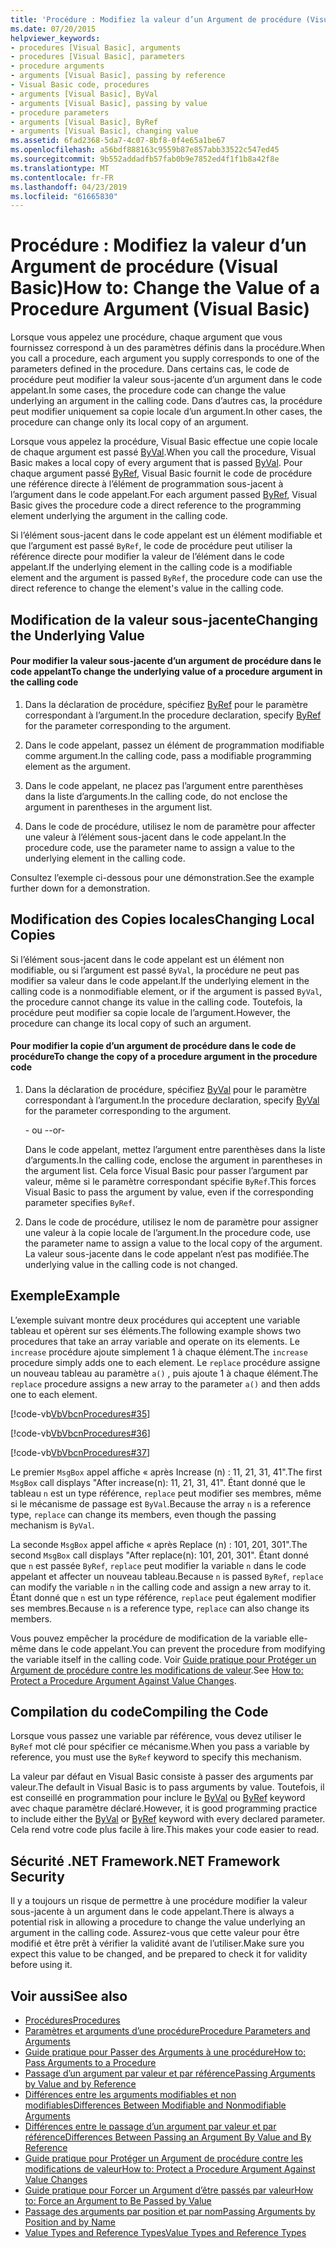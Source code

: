 ```yaml
---
title: 'Procédure : Modifiez la valeur d’un Argument de procédure (Visual Basic)'
ms.date: 07/20/2015
helpviewer_keywords:
- procedures [Visual Basic], arguments
- procedures [Visual Basic], parameters
- procedure arguments
- arguments [Visual Basic], passing by reference
- Visual Basic code, procedures
- arguments [Visual Basic], ByVal
- arguments [Visual Basic], passing by value
- procedure parameters
- arguments [Visual Basic], ByRef
- arguments [Visual Basic], changing value
ms.assetid: 6fad2368-5da7-4c07-8bf8-0f4e65a1be67
ms.openlocfilehash: a56bdf888163c9559b87e857abb33522c547ed45
ms.sourcegitcommit: 9b552addadfb57fab0b9e7852ed4f1f1b8a42f8e
ms.translationtype: MT
ms.contentlocale: fr-FR
ms.lasthandoff: 04/23/2019
ms.locfileid: "61665830"
---
```

# <a name="how-to-change-the-value-of-a-procedure-argument-visual-basic"></a><span data-ttu-id="38fed-102">Procédure : Modifiez la valeur d’un Argument de procédure (Visual Basic)</span><span class="sxs-lookup"><span data-stu-id="38fed-102">How to: Change the Value of a Procedure Argument (Visual Basic)</span></span>
<span data-ttu-id="38fed-103">Lorsque vous appelez une procédure, chaque argument que vous fournissez correspond à un des paramètres définis dans la procédure.</span><span class="sxs-lookup"><span data-stu-id="38fed-103">When you call a procedure, each argument you supply corresponds to one of the parameters defined in the procedure.</span></span> <span data-ttu-id="38fed-104">Dans certains cas, le code de procédure peut modifier la valeur sous-jacente d’un argument dans le code appelant.</span><span class="sxs-lookup"><span data-stu-id="38fed-104">In some cases, the procedure code can change the value underlying an argument in the calling code.</span></span> <span data-ttu-id="38fed-105">Dans d’autres cas, la procédure peut modifier uniquement sa copie locale d’un argument.</span><span class="sxs-lookup"><span data-stu-id="38fed-105">In other cases, the procedure can change only its local copy of an argument.</span></span>  
  
 <span data-ttu-id="38fed-106">Lorsque vous appelez la procédure, Visual Basic effectue une copie locale de chaque argument est passé [ByVal](../../../../visual-basic/language-reference/modifiers/byval.md).</span><span class="sxs-lookup"><span data-stu-id="38fed-106">When you call the procedure, Visual Basic makes a local copy of every argument that is passed [ByVal](../../../../visual-basic/language-reference/modifiers/byval.md).</span></span> <span data-ttu-id="38fed-107">Pour chaque argument passé [ByRef](../../../../visual-basic/language-reference/modifiers/byref.md), Visual Basic fournit le code de procédure une référence directe à l’élément de programmation sous-jacent à l’argument dans le code appelant.</span><span class="sxs-lookup"><span data-stu-id="38fed-107">For each argument passed [ByRef](../../../../visual-basic/language-reference/modifiers/byref.md), Visual Basic gives the procedure code a direct reference to the programming element underlying the argument in the calling code.</span></span>  
  
 <span data-ttu-id="38fed-108">Si l’élément sous-jacent dans le code appelant est un élément modifiable et que l’argument est passé `ByRef`, le code de procédure peut utiliser la référence directe pour modifier la valeur de l’élément dans le code appelant.</span><span class="sxs-lookup"><span data-stu-id="38fed-108">If the underlying element in the calling code is a modifiable element and the argument is passed `ByRef`, the procedure code can use the direct reference to change the element's value in the calling code.</span></span>  
  
## <a name="changing-the-underlying-value"></a><span data-ttu-id="38fed-109">Modification de la valeur sous-jacente</span><span class="sxs-lookup"><span data-stu-id="38fed-109">Changing the Underlying Value</span></span>  
  
#### <a name="to-change-the-underlying-value-of-a-procedure-argument-in-the-calling-code"></a><span data-ttu-id="38fed-110">Pour modifier la valeur sous-jacente d’un argument de procédure dans le code appelant</span><span class="sxs-lookup"><span data-stu-id="38fed-110">To change the underlying value of a procedure argument in the calling code</span></span>  
  
1. <span data-ttu-id="38fed-111">Dans la déclaration de procédure, spécifiez [ByRef](../../../../visual-basic/language-reference/modifiers/byref.md) pour le paramètre correspondant à l’argument.</span><span class="sxs-lookup"><span data-stu-id="38fed-111">In the procedure declaration, specify [ByRef](../../../../visual-basic/language-reference/modifiers/byref.md) for the parameter corresponding to the argument.</span></span>  
  
2. <span data-ttu-id="38fed-112">Dans le code appelant, passez un élément de programmation modifiable comme argument.</span><span class="sxs-lookup"><span data-stu-id="38fed-112">In the calling code, pass a modifiable programming element as the argument.</span></span>  
  
3. <span data-ttu-id="38fed-113">Dans le code appelant, ne placez pas l’argument entre parenthèses dans la liste d’arguments.</span><span class="sxs-lookup"><span data-stu-id="38fed-113">In the calling code, do not enclose the argument in parentheses in the argument list.</span></span>  
  
4. <span data-ttu-id="38fed-114">Dans le code de procédure, utilisez le nom de paramètre pour affecter une valeur à l’élément sous-jacent dans le code appelant.</span><span class="sxs-lookup"><span data-stu-id="38fed-114">In the procedure code, use the parameter name to assign a value to the underlying element in the calling code.</span></span>  
  
 <span data-ttu-id="38fed-115">Consultez l’exemple ci-dessous pour une démonstration.</span><span class="sxs-lookup"><span data-stu-id="38fed-115">See the example further down for a demonstration.</span></span>  
  
## <a name="changing-local-copies"></a><span data-ttu-id="38fed-116">Modification des Copies locales</span><span class="sxs-lookup"><span data-stu-id="38fed-116">Changing Local Copies</span></span>  
 <span data-ttu-id="38fed-117">Si l’élément sous-jacent dans le code appelant est un élément non modifiable, ou si l’argument est passé `ByVal`, la procédure ne peut pas modifier sa valeur dans le code appelant.</span><span class="sxs-lookup"><span data-stu-id="38fed-117">If the underlying element in the calling code is a nonmodifiable element, or if the argument is passed `ByVal`, the procedure cannot change its value in the calling code.</span></span> <span data-ttu-id="38fed-118">Toutefois, la procédure peut modifier sa copie locale de l’argument.</span><span class="sxs-lookup"><span data-stu-id="38fed-118">However, the procedure can change its local copy of such an argument.</span></span>  
  
#### <a name="to-change-the-copy-of-a-procedure-argument-in-the-procedure-code"></a><span data-ttu-id="38fed-119">Pour modifier la copie d’un argument de procédure dans le code de procédure</span><span class="sxs-lookup"><span data-stu-id="38fed-119">To change the copy of a procedure argument in the procedure code</span></span>  
  
1. <span data-ttu-id="38fed-120">Dans la déclaration de procédure, spécifiez [ByVal](../../../../visual-basic/language-reference/modifiers/byval.md) pour le paramètre correspondant à l’argument.</span><span class="sxs-lookup"><span data-stu-id="38fed-120">In the procedure declaration, specify [ByVal](../../../../visual-basic/language-reference/modifiers/byval.md) for the parameter corresponding to the argument.</span></span>  
  
     <span data-ttu-id="38fed-121">- ou -</span><span class="sxs-lookup"><span data-stu-id="38fed-121">-or-</span></span>  
  
     <span data-ttu-id="38fed-122">Dans le code appelant, mettez l’argument entre parenthèses dans la liste d’arguments.</span><span class="sxs-lookup"><span data-stu-id="38fed-122">In the calling code, enclose the argument in parentheses in the argument list.</span></span> <span data-ttu-id="38fed-123">Cela force Visual Basic pour passer l’argument par valeur, même si le paramètre correspondant spécifie `ByRef`.</span><span class="sxs-lookup"><span data-stu-id="38fed-123">This forces Visual Basic to pass the argument by value, even if the corresponding parameter specifies `ByRef`.</span></span>  
  
2. <span data-ttu-id="38fed-124">Dans le code de procédure, utilisez le nom de paramètre pour assigner une valeur à la copie locale de l’argument.</span><span class="sxs-lookup"><span data-stu-id="38fed-124">In the procedure code, use the parameter name to assign a value to the local copy of the argument.</span></span> <span data-ttu-id="38fed-125">La valeur sous-jacente dans le code appelant n’est pas modifiée.</span><span class="sxs-lookup"><span data-stu-id="38fed-125">The underlying value in the calling code is not changed.</span></span>  
  
## <a name="example"></a><span data-ttu-id="38fed-126">Exemple</span><span class="sxs-lookup"><span data-stu-id="38fed-126">Example</span></span>  
 <span data-ttu-id="38fed-127">L’exemple suivant montre deux procédures qui acceptent une variable tableau et opèrent sur ses éléments.</span><span class="sxs-lookup"><span data-stu-id="38fed-127">The following example shows two procedures that take an array variable and operate on its elements.</span></span> <span data-ttu-id="38fed-128">Le `increase` procédure ajoute simplement 1 à chaque élément.</span><span class="sxs-lookup"><span data-stu-id="38fed-128">The `increase` procedure simply adds one to each element.</span></span> <span data-ttu-id="38fed-129">Le `replace` procédure assigne un nouveau tableau au paramètre `a()` , puis ajoute 1 à chaque élément.</span><span class="sxs-lookup"><span data-stu-id="38fed-129">The `replace` procedure assigns a new array to the parameter `a()` and then adds one to each element.</span></span>  
  
 [!code-vb[VbVbcnProcedures#35](~/samples/snippets/visualbasic/VS_Snippets_VBCSharp/VbVbcnProcedures/VB/Class1.vb#35)]  
  
 [!code-vb[VbVbcnProcedures#36](~/samples/snippets/visualbasic/VS_Snippets_VBCSharp/VbVbcnProcedures/VB/Class1.vb#36)]  
  
 [!code-vb[VbVbcnProcedures#37](~/samples/snippets/visualbasic/VS_Snippets_VBCSharp/VbVbcnProcedures/VB/Class1.vb#37)]  
  
 <span data-ttu-id="38fed-130">Le premier `MsgBox` appel affiche « après Increase (n) : 11, 21, 31, 41".</span><span class="sxs-lookup"><span data-stu-id="38fed-130">The first `MsgBox` call displays "After increase(n): 11, 21, 31, 41".</span></span> <span data-ttu-id="38fed-131">Étant donné que le tableau `n` est un type référence, `replace` peut modifier ses membres, même si le mécanisme de passage est `ByVal`.</span><span class="sxs-lookup"><span data-stu-id="38fed-131">Because the array `n` is a reference type, `replace` can change its members, even though the passing mechanism is `ByVal`.</span></span>  
  
 <span data-ttu-id="38fed-132">La seconde `MsgBox` appel affiche « après Replace (n) : 101, 201, 301".</span><span class="sxs-lookup"><span data-stu-id="38fed-132">The second `MsgBox` call displays "After replace(n): 101, 201, 301".</span></span> <span data-ttu-id="38fed-133">Étant donné que `n` est passée `ByRef`, `replace` peut modifier la variable `n` dans le code appelant et affecter un nouveau tableau.</span><span class="sxs-lookup"><span data-stu-id="38fed-133">Because `n` is passed `ByRef`, `replace` can modify the variable `n` in the calling code and assign a new array to it.</span></span> <span data-ttu-id="38fed-134">Étant donné que `n` est un type référence, `replace` peut également modifier ses membres.</span><span class="sxs-lookup"><span data-stu-id="38fed-134">Because `n` is a reference type, `replace` can also change its members.</span></span>  
  
 <span data-ttu-id="38fed-135">Vous pouvez empêcher la procédure de modification de la variable elle-même dans le code appelant.</span><span class="sxs-lookup"><span data-stu-id="38fed-135">You can prevent the procedure from modifying the variable itself in the calling code.</span></span> <span data-ttu-id="38fed-136">Voir [Guide pratique pour Protéger un Argument de procédure contre les modifications de valeur](./how-to-protect-a-procedure-argument-against-value-changes.md).</span><span class="sxs-lookup"><span data-stu-id="38fed-136">See [How to: Protect a Procedure Argument Against Value Changes](./how-to-protect-a-procedure-argument-against-value-changes.md).</span></span>  
  
## <a name="compiling-the-code"></a><span data-ttu-id="38fed-137">Compilation du code</span><span class="sxs-lookup"><span data-stu-id="38fed-137">Compiling the Code</span></span>  
 <span data-ttu-id="38fed-138">Lorsque vous passez une variable par référence, vous devez utiliser le `ByRef` mot clé pour spécifier ce mécanisme.</span><span class="sxs-lookup"><span data-stu-id="38fed-138">When you pass a variable by reference, you must use the `ByRef` keyword to specify this mechanism.</span></span>  
  
 <span data-ttu-id="38fed-139">La valeur par défaut en Visual Basic consiste à passer des arguments par valeur.</span><span class="sxs-lookup"><span data-stu-id="38fed-139">The default in Visual Basic is to pass arguments by value.</span></span> <span data-ttu-id="38fed-140">Toutefois, il est conseillé en programmation pour inclure le [ByVal](../../../../visual-basic/language-reference/modifiers/byval.md) ou [ByRef](../../../../visual-basic/language-reference/modifiers/byref.md) keyword avec chaque paramètre déclaré.</span><span class="sxs-lookup"><span data-stu-id="38fed-140">However, it is good programming practice to include either the [ByVal](../../../../visual-basic/language-reference/modifiers/byval.md) or [ByRef](../../../../visual-basic/language-reference/modifiers/byref.md) keyword with every declared parameter.</span></span> <span data-ttu-id="38fed-141">Cela rend votre code plus facile à lire.</span><span class="sxs-lookup"><span data-stu-id="38fed-141">This makes your code easier to read.</span></span>  
  
## <a name="net-framework-security"></a><span data-ttu-id="38fed-142">Sécurité .NET Framework</span><span class="sxs-lookup"><span data-stu-id="38fed-142">.NET Framework Security</span></span>  
 <span data-ttu-id="38fed-143">Il y a toujours un risque de permettre à une procédure modifier la valeur sous-jacente à un argument dans le code appelant.</span><span class="sxs-lookup"><span data-stu-id="38fed-143">There is always a potential risk in allowing a procedure to change the value underlying an argument in the calling code.</span></span> <span data-ttu-id="38fed-144">Assurez-vous que cette valeur pour être modifié et être prêt à vérifier la validité avant de l’utiliser.</span><span class="sxs-lookup"><span data-stu-id="38fed-144">Make sure you expect this value to be changed, and be prepared to check it for validity before using it.</span></span>  
  
## <a name="see-also"></a><span data-ttu-id="38fed-145">Voir aussi</span><span class="sxs-lookup"><span data-stu-id="38fed-145">See also</span></span>

- [<span data-ttu-id="38fed-146">Procédures</span><span class="sxs-lookup"><span data-stu-id="38fed-146">Procedures</span></span>](./index.md)
- [<span data-ttu-id="38fed-147">Paramètres et arguments d’une procédure</span><span class="sxs-lookup"><span data-stu-id="38fed-147">Procedure Parameters and Arguments</span></span>](./procedure-parameters-and-arguments.md)
- [<span data-ttu-id="38fed-148">Guide pratique pour Passer des Arguments à une procédure</span><span class="sxs-lookup"><span data-stu-id="38fed-148">How to: Pass Arguments to a Procedure</span></span>](./how-to-pass-arguments-to-a-procedure.md)
- [<span data-ttu-id="38fed-149">Passage d’un argument par valeur et par référence</span><span class="sxs-lookup"><span data-stu-id="38fed-149">Passing Arguments by Value and by Reference</span></span>](./passing-arguments-by-value-and-by-reference.md)
- [<span data-ttu-id="38fed-150">Différences entre les arguments modifiables et non modifiables</span><span class="sxs-lookup"><span data-stu-id="38fed-150">Differences Between Modifiable and Nonmodifiable Arguments</span></span>](./differences-between-modifiable-and-nonmodifiable-arguments.md)
- [<span data-ttu-id="38fed-151">Différences entre le passage d’un argument par valeur et par référence</span><span class="sxs-lookup"><span data-stu-id="38fed-151">Differences Between Passing an Argument By Value and By Reference</span></span>](./differences-between-passing-an-argument-by-value-and-by-reference.md)
- [<span data-ttu-id="38fed-152">Guide pratique pour Protéger un Argument de procédure contre les modifications de valeur</span><span class="sxs-lookup"><span data-stu-id="38fed-152">How to: Protect a Procedure Argument Against Value Changes</span></span>](./how-to-protect-a-procedure-argument-against-value-changes.md)
- [<span data-ttu-id="38fed-153">Guide pratique pour Forcer un Argument d’être passés par valeur</span><span class="sxs-lookup"><span data-stu-id="38fed-153">How to: Force an Argument to Be Passed by Value</span></span>](./how-to-force-an-argument-to-be-passed-by-value.md)
- [<span data-ttu-id="38fed-154">Passage des arguments par position et par nom</span><span class="sxs-lookup"><span data-stu-id="38fed-154">Passing Arguments by Position and by Name</span></span>](./passing-arguments-by-position-and-by-name.md)
- [<span data-ttu-id="38fed-155">Value Types and Reference Types</span><span class="sxs-lookup"><span data-stu-id="38fed-155">Value Types and Reference Types</span></span>](../../../../visual-basic/programming-guide/language-features/data-types/value-types-and-reference-types.md)
